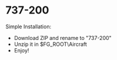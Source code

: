 # 737-200
Simple Installation:
- Download ZIP and rename to "737-200"
- Unzip it in $FG_ROOT\Aircraft
- Enjoy!
